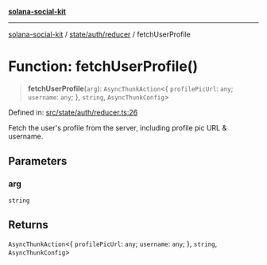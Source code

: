 [**solana-social-kit**](../../../../README.md)

***

[solana-social-kit](../../../../README.md) / [state/auth/reducer](../README.md) / fetchUserProfile

# Function: fetchUserProfile()

> **fetchUserProfile**(`arg`): `AsyncThunkAction`\<\{ `profilePicUrl`: `any`; `username`: `any`; \}, `string`, `AsyncThunkConfig`\>

Defined in: [src/state/auth/reducer.ts:26](https://github.com/SendArcade/solana-social-starter/blob/98f94bb63d3814df24512365f6ae706d273e698f/src/state/auth/reducer.ts#L26)

Fetch the user's profile from the server, including profile pic URL & username.

## Parameters

### arg

`string`

## Returns

`AsyncThunkAction`\<\{ `profilePicUrl`: `any`; `username`: `any`; \}, `string`, `AsyncThunkConfig`\>

